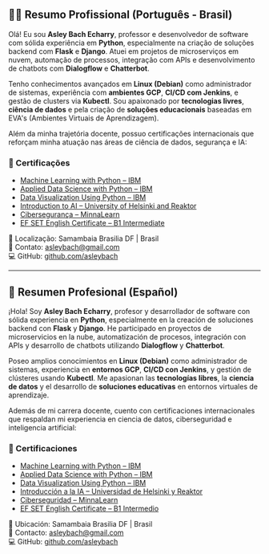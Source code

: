 ## 👨‍💻 Resumo Profissional (Português - Brasil)

Olá! Eu sou **Asley Bach Echarry**, professor e desenvolvedor de software com sólida experiência em **Python**, especialmente na criação de soluções backend com **Flask** e **Django**. Atuei em projetos de microserviços em nuvem, automação de processos, integração com APIs e desenvolvimento de chatbots com **Dialogflow** e **Chatterbot**.

Tenho conhecimentos avançados em **Linux (Debian)** como administrador de sistemas, experiência com **ambientes GCP**, **CI/CD com Jenkins**, e gestão de clusters via **Kubectl**. Sou apaixonado por **tecnologias livres**, **ciência de dados** e pela criação de **soluções educacionais** baseadas em EVA's (Ambientes Virtuais de Aprendizagem).

Além da minha trajetória docente, possuo certificações internacionais que reforçam minha atuação nas áreas de ciência de dados, segurança e IA:

### 📜 Certificações
- [Machine Learning with Python – IBM](https://www.credly.com/badges/1fcac68a-e211-44f8-8437-f5c0e817e8ba?source=linked_in_profile)
- [Applied Data Science with Python – IBM](https://www.credly.com/badges/fb0eca38-ca3f-4679-9eaa-f1334e6e59da?source=linked_in_profile)
- [Data Visualization Using Python – IBM](https://www.credly.com/badges/6e809d86-8bd8-4ab0-a00f-ee9e3ac48de5?source=linked_in_profile)
- [Introduction to AI – University of Helsinki and Reaktor](https://certificates.mooc.fi/validate/l9zwbgx3tp)
- [Cibersegurança – MinnaLearn](https://courses.minnalearn.com/certificate/es/cybersecurity/6ec70ff2-a8d6-4c73-b307-4720525ef77c)
- [EF SET English Certificate – B1 Intermediate](https://www.efset.org/cert/Q22GSu)

📍 Localização: Samambaia Brasilia DF | Brasil  
📧 Contato: [asleybach@gmail.com](mailto:asleybach@gmail.com)  
💻 GitHub: [github.com/asleybach](https://github.com/asleybach)

---

## 💼 Resumen Profesional (Español)

¡Hola! Soy **Asley Bach Echarry**, profesor y desarrollador de software con sólida experiencia en **Python**, especialmente en la creación de soluciones backend con **Flask** y **Django**. He participado en proyectos de microservicios en la nube, automatización de procesos, integración con APIs y desarrollo de chatbots utilizando **Dialogflow** y **Chatterbot**.

Poseo amplios conocimientos en **Linux (Debian)** como administrador de sistemas, experiencia en **entornos GCP**, **CI/CD con Jenkins**, y gestión de clústeres usando **Kubectl**. Me apasionan las **tecnologías libres**, la **ciencia de datos** y el desarrollo de **soluciones educativas** en entornos virtuales de aprendizaje.

Además de mi carrera docente, cuento con certificaciones internacionales que respaldan mi experiencia en ciencia de datos, ciberseguridad e inteligencia artificial:

### 📜 Certificaciones
- [Machine Learning with Python – IBM](https://www.credly.com/badges/1fcac68a-e211-44f8-8437-f5c0e817e8ba?source=linked_in_profile)
- [Applied Data Science with Python – IBM](https://www.credly.com/badges/fb0eca38-ca3f-4679-9eaa-f1334e6e59da?source=linked_in_profile)
- [Data Visualization Using Python – IBM](https://www.credly.com/badges/6e809d86-8bd8-4ab0-a00f-ee9e3ac48de5?source=linked_in_profile)
- [Introducción a la IA – Universidad de Helsinki y Reaktor](https://certificates.mooc.fi/validate/l9zwbgx3tp)
- [Ciberseguridad – MinnaLearn](https://courses.minnalearn.com/certificate/es/cybersecurity/6ec70ff2-a8d6-4c73-b307-4720525ef77c)
- [EF SET English Certificate – B1 Intermedio](https://www.efset.org/cert/Q22GSu)

📍 Ubicación: Samambaia Brasilia DF | Brasil  
📧 Contacto: [asleybach@gmail.com](mailto:asleybach@gmail.com)  
💻 GitHub: [github.com/asleybach](https://github.com/asleybach)
